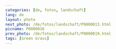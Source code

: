 ```yaml
---
categories: [de, fotos, landschaft]
lang: de
layout: photo
next_photo: /de/fotos/landschaft/P0000013.html
picname: P0000016
prev_photo: /de/fotos/landschaft/P0000019.html
tags: [Green Grass]
---
```

